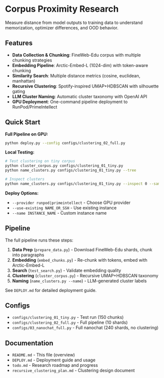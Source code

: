 # Corpus Proximity Research

Measure distance from model outputs to training data to understand memorization, optimizer differences, and OOD behavior.

## Features

- **Data Collection & Chunking**: FineWeb-Edu corpus with multiple chunking strategies
- **Embedding Pipeline**: Arctic-Embed-L (1024-dim) with token-aware chunking
- **Similarity Search**: Multiple distance metrics (cosine, euclidean, manhattan)
- **Recursive Clustering**: Spotify-inspired UMAP+HDBSCAN with silhouette gating
- **LLM Cluster Naming**: Automatic cluster taxonomy with OpenAI API
- **GPU Deployment**: One-command pipeline deployment to RunPod/PrimeIntellect

## Quick Start

**Full Pipeline on GPU:**
```bash
python deploy.py --config configs/clustering_02_full.py
```

**Local Testing:**
```bash
# Test clustering on tiny corpus
python cluster_corpus.py configs/clustering_01_tiny.py
python name_clusters.py configs/clustering_01_tiny.py --tree

# Inspect clusters
python name_clusters.py configs/clustering_01_tiny.py --inspect 0 --samples 5
```

**Deploy Options:**
- `--provider runpod|primeintellect` - Choose GPU provider
- `--use-existing NAME_OR_SSH` - Use existing instance
- `--name INSTANCE_NAME` - Custom instance name

## Pipeline

The full pipeline runs these steps:

1. **Data Prep** (`prepare_data.py`) - Download FineWeb-Edu shards, chunk into paragraphs
2. **Embedding** (`embed_chunks.py`) - Re-chunk with tokens, embed with Arctic-Embed-L
3. **Search** (`test_search.py`) - Validate embedding quality
4. **Clustering** (`cluster_corpus.py`) - Recursive UMAP+HDBSCAN taxonomy
5. **Naming** (`name_clusters.py --name`) - LLM-generated cluster labels

See `DEPLOY.md` for detailed deployment guide.

## Configs

- `configs/clustering_01_tiny.py` - Test run (150 chunks)
- `configs/clustering_02_full.py` - Full pipeline (10 shards)
- `configs/03_nanochat_full.py` - Full nanochat (240 shards, no clustering)

## Documentation

- `README.md` - This file (overview)
- `DEPLOY.md` - Deployment guide and usage
- `todo.md` - Research roadmap and progress
- `recursive_clustering_plan.md` - Clustering design document

